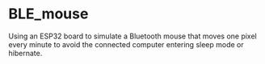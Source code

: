 # BLE_mouse
Using an ESP32 board to simulate a Bluetooth mouse that moves one pixel every minute to avoid the connected computer entering sleep mode or hibernate.
